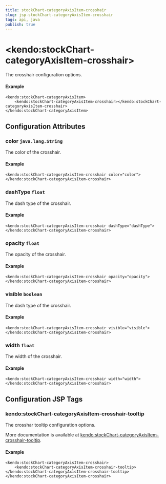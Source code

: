 ```yaml
---
title: stockChart-categoryAxisItem-crosshair
slug: jsp-stockChart-categoryAxisItem-crosshair
tags: api, java
publish: true
---
```


# \<kendo:stockChart-categoryAxisItem-crosshair\>

The crosshair configuration options.

#### Example
    <kendo:stockChart-categoryAxisItem>
        <kendo:stockChart-categoryAxisItem-crosshair></kendo:stockChart-categoryAxisItem-crosshair>
    </kendo:stockChart-categoryAxisItem>

## Configuration Attributes

### color `java.lang.String`

The color of the crosshair.

#### Example
    <kendo:stockChart-categoryAxisItem-crosshair color="color">
    </kendo:stockChart-categoryAxisItem-crosshair>

### dashType `float`

The dash type of the crosshair.

#### Example
    <kendo:stockChart-categoryAxisItem-crosshair dashType="dashType">
    </kendo:stockChart-categoryAxisItem-crosshair>

### opacity `float`

The opacity of the crosshair.

#### Example
    <kendo:stockChart-categoryAxisItem-crosshair opacity="opacity">
    </kendo:stockChart-categoryAxisItem-crosshair>

### visible `boolean`

The dash type of the crosshair.

#### Example
    <kendo:stockChart-categoryAxisItem-crosshair visible="visible">
    </kendo:stockChart-categoryAxisItem-crosshair>

### width `float`

The width of the crosshair.

#### Example
    <kendo:stockChart-categoryAxisItem-crosshair width="width">
    </kendo:stockChart-categoryAxisItem-crosshair>


##  Configuration JSP Tags

### kendo:stockChart-categoryAxisItem-crosshair-tooltip

The crosshar tooltip configuration options.

More documentation is available at [kendo:stockChart-categoryAxisItem-crosshair-tooltip](stockchart/categoryaxisitem-crosshair-tooltip).

#### Example

    <kendo:stockChart-categoryAxisItem-crosshair>
        <kendo:stockChart-categoryAxisItem-crosshair-tooltip></kendo:stockChart-categoryAxisItem-crosshair-tooltip>
    </kendo:stockChart-categoryAxisItem-crosshair>

